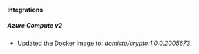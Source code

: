 
#### Integrations

##### Azure Compute v2

- Updated the Docker image to: *demisto/crypto:1.0.0.2005673*.